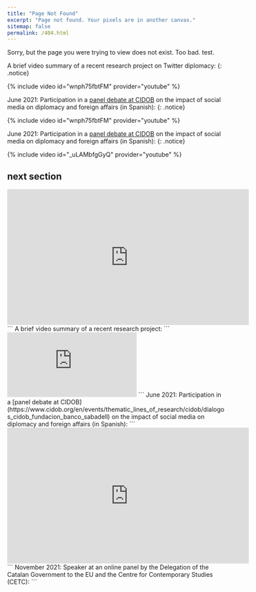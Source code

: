 ```yaml
---
title: "Page Not Found"
excerpt: "Page not found. Your pixels are in another canvas."
sitemap: false
permalink: /404.html
---
```


Sorry, but the page you were trying to view does not exist.
Too bad.
test.




<div class="begin-columns"></div>


A brief video summary of a recent research project on Twitter diplomacy:
{: .notice}

{% include video id="wnph75fbtFM" provider="youtube" %}


June 2021: Participation in a [panel debate at CIDOB](https://www.cidob.org/en/events/thematic_lines_of_research/cidob/dialogos_cidob_fundacion_banco_sabadell) on the impact of social media on diplomacy and foreign affairs (in Spanish):
{: .notice}

{% include video id="wnph75fbtFM" provider="youtube" %}


June 2021: Participation in a [panel debate at CIDOB](https://www.cidob.org/en/events/thematic_lines_of_research/cidob/dialogos_cidob_fundacion_banco_sabadell) on the impact of social media on diplomacy and foreign affairs (in Spanish):
{: .notice}

{% include video id="_uLAMbfgGyQ" provider="youtube" %}


<div class="end-columns"></div>


## next section

<iframe width="560" height="315" src="https://www.youtube.com/embed/wnph75fbtFM" title="YouTube video player" frameborder="0" allow="accelerometer; autoplay; clipboard-write; encrypted-media; gyroscope; picture-in-picture" allowfullscreen></iframe>
```
A brief video summary of a recent research project:
```

<iframe src="https://www.youtube.com/embed/sn84bjmicks?start=1313" title="YouTube video player" frameborder="0" allow="accelerometer; autoplay; clipboard-write; encrypted-media; gyroscope; picture-in-picture" allowfullscreen></iframe>
```
June 2021: Participation in a [panel debate at CIDOB](https://www.cidob.org/en/events/thematic_lines_of_research/cidob/dialogos_cidob_fundacion_banco_sabadell) on the impact of social media on diplomacy and foreign affairs (in Spanish):
```

<iframe width="560" height="315" src="https://www.youtube.com/embed/_uLAMbfgGyQ" title="YouTube video player" frameborder="0" allow="accelerometer; autoplay; clipboard-write; encrypted-media; gyroscope; picture-in-picture" allowfullscreen></iframe>
```
November 2021: Speaker at an online panel by the Delegation of the Catalan Government to the EU and the Centre for Contemporary Studies (CETC):
```
